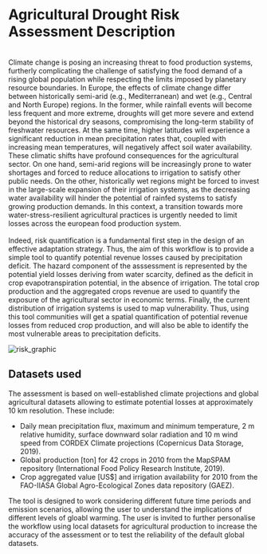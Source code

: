 # Agricultural Drought Risk Assessment Description
<br>
Climate change is posing an increasing threat to food production systems, furtherly complicating the challenge of satisfying the food demand of a rising global population while respecting the limits imposed by planetary resource boundaries. In Europe, the effects of climate change differ between historically semi-arid (e.g., Mediterranean) and wet (e.g., Central and North Europe) regions. In the former, while rainfall events will become less frequent and more extreme, droughts will get more severe and extend beyond the historical dry seasons, compromising the long-term stability of freshwater resources. At the same time, higher latitudes will experience a significant reduction in mean precipitation rates that, coupled with increasing mean temperatures, will negatively affect soil water availability. These climatic shifts have profound consequences for the agricultural sector. On one hand, semi-arid regions will be increasingly prone to water shortages and forced to reduce allocations to irrigation to satisfy other public needs. On the other, historically wet regions might be forced to invest in the large-scale expansion of their irrigation systems, as the decreasing water availability will hinder the potential of rainfed systems to satisfy growing production demands. In this context, a transition towards more water-stress-resilient agricultural practices is urgently needed to limit losses across the european food production system.
<br>
<br>
Indeed, risk quantification is a fundamental first step in the design of an effective adaptation strategy. Thus, the aim of this workflow is to provide a simple tool to quantify potential revenue losses caused by precipitation deficit. The hazard component of the asssessment is represented by the potential yield losses deriving from water scarcity, defined as the deficit in crop evapotranspiration potential, in the absence of irrigation. The total crop production and the aggregated crops revenue are used to quantify the exposure of the agricultural sector in economic terms. Finally, the current distribution of irrigation systems is used to map vulnerability. Thus, using this tool communities will get a spatial quantification of potential revenue losses from reduced crop production, and will also be able to identify the most vulnerable areas to precipitation deficits.

![risk_graphic](climax_risk_graphic.png)

## Datasets used

The assessment is based on well-established climate projections and global agricultural datasets allowing to estimate potential losses at approximately 10 km resolution. These include:

* Daily mean precipitation flux, maximum and minimum temperature, 2 m relative humidity, surface downward solar radiation and 10 m wind speed from CORDEX Climate projections (Copernicus Data Storage, 2019).
* Global production [ton] for 42 crops in 2010 from the MapSPAM repository (International Food Policy Research Institute, 2019).
* Crop aggregated value [US$] and irrigation availability for 2010 from the FAO-IIASA Global Agro-Ecological Zones data repository (GAEZ).

The tool is designed to work considering different future time periods and emission scenarios, allowing the user to understand the implications of different levels of gloabl warming. The user is invited to further personalise the workflow using local datasets for agricultural production to increase the accuracy of the assessment or to test the reliability of the default global datasets.






